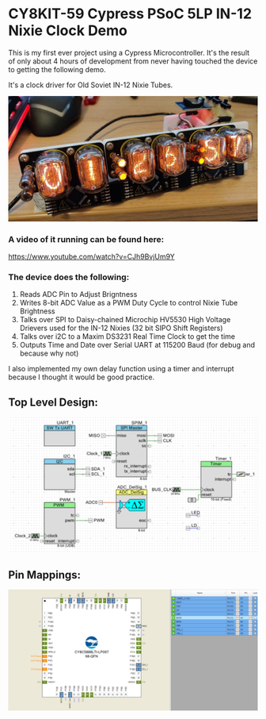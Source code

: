 # CY8KIT-59 Cypress PSoC 5LP IN-12 Nixie Clock Demo

This is my first ever project using a Cypress Microcontroller. It's the result of only about 4 hours of development from never having touched the device to getting the following demo. 

It's a clock driver for Old Soviet IN-12 Nixie Tubes.  

![alt text](https://github.com/Grippy98/CY8KIT-Nixie/blob/master/images/clock.jpg "The clock")

### A video of it running can be found here:
https://www.youtube.com/watch?v=CJh9BvjUm9Y

### The device does the following:
1. Reads ADC Pin to Adjust Brigntness
2. Writes 8-bit ADC Value as a PWM Duty Cycle to control Nixie Tube Brightness
3. Talks over SPI to Daisy-chained Microchip HV5530 High Voltage Drievers used for the IN-12 Nixies (32 bit SIPO Shift Registers)
4. Talks over i2C to a Maxim DS3231 Real Time Clock to get the time
5. Outputs Time and Date over Serial UART at 115200 Baud (for debug and because why not)

I also implemented my own delay function using a timer and interrupt because I thought it would be good practice. 

## Top Level Design:
![alt text](https://github.com/Grippy98/CY8KIT-Nixie/blob/master/images/Top_Design.PNG "Top Level Design")


## Pin Mappings:
![alt text](https://github.com/Grippy98/CY8KIT-Nixie/blob/master/images/Pin_assignments.PNG "Pin Mappings")
